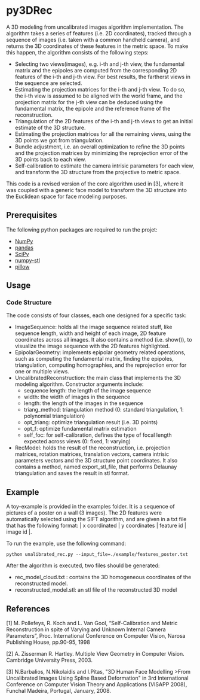 # py3DRec
A 3D modeling from uncalibrated images algorithm implementation. The algorithm takes a series of features (i.e. 2D coordinates), tracked through a sequence of images (i.e. taken with a common handheld camera), and returns the 3D coordinates of these features in the metric space. To make this happen, the algorithm consists of the following steps: 
* Selecting two views(images), e.g. i-th and j-th view, the fundamental matrix and the epipoles are computed from the corresponding 2D features of the i-th and j-th view. For best results, the fartherst views in the sequence are selected.
* Estimating the projection matrices for the i-th and j-th view. To do so, the i-th view is assumed to be aligned with the world frame, and the projection matrix for the j-th view can be deduced using the fundamental matrix, the epipole and the reference frame of the reconstruction.
* Triangulation of the 2D features of the i-th and j-th views to get an initial estimate of the 3D structure. 
* Estimating the projection matrices for all the remaining views, using the 3D points we got from triangulation.
* Bundle adjustment, i.e. an overall optimization to refine the 3D points and the projection matrices by minimizing the reprojection error of the 3D points back to each view. 
* Self-calibration to estimate the camera intrisic parameters for each view, and transform the 3D structure from the projective to metric space. 

This code is a revised version of the core algorithm used in [3], where it was coupled with a generic face model to transform the 3D structure into the Euclidean space for face modeling purposes.


## Prerequisites 
The following python packages are required to run the projet: 
* [NumPy](http://www.numpy.org)
* [pandas](http://pandas.pydata.org) 
* [SciPy](https://www.scipy.org) 
* [numpy-stl](https://pypi.python.org/pypi/numpy-stl)
* [pillow](https://pillow.readthedocs.io/en/4.3.x/)


## Usage 
### Code Structure 

The code consists of four classes, each one designed for a specific task: 
* ImageSequence: holds all the image sequence related stuff, like sequence length, width and height of each image, 2D feature coordinates across all images. It also contains a method (i.e. show()), to visualize the image sequence with the 2D features highlighted. 
* EpipolarGeometry: implements epipolar geometry related operations, such as computing the fundamental matrix, finding the epipoles, triangulation, computing homographies, and the reprojection error for one or multiple views.
* UncalibratedReconstruction: the main class that implements the 3D modeling algorithm. Constructor arguments include: 
  * sequence length: the length of the image sequence
  * width: the width of images in the sequence
  * length: the length of the images in the sequence
  * triang_method: triangulation method (0: standard triangulation, 1: polynomial triangulation)
  * opt_triang: optimize triangulation result (i.e. 3D points)
  * opt_f: optimize fundamental matrix estimation
  * self_foc: for self-calibration, defines the type of focal length expected across views (0: fixed, 1: varying)
* RecModel: holds the result of the reconstruction, i.e. projection matrices, rotation matrices, translation vectors, camera intrisic parameters vectors and the 3D structure point coordinates. It also contains a method, named export_stl_file, that performs Delaunay triangulation and saves the result in stl format. 

## Example
A toy-example is provided in the examples folder. It is a sequence of pictures of a poster on a wall (3 images). The 2D features were automatically selected using the SIFT algorithm, and are given in a txt file that has the following format: 
| x coordinated | y coordinates | feature id  | image id |.

To run the example, use the following command: 
```
python unalibrated_rec.py --input_file=./example/features_poster.txt
```
After the algorithm is executed, two files should be generated: 
* rec_model_cloud.txt : contains the 3D homogeneous coordinates of the reconstructed model.
* reconstructed_model.stl: an stl file of the reconstructed 3D model


## References
[1]   M. Pollefeys, R. Koch and L. Van Gool, “Self-Calibration and Metric Reconstruction in spite of Varying and Unknown Internal Camera Parameters”, Proc. International Conference on Computer Vision, Narosa Publishing House, pp.90-95, 1998

[2]   A. Zisserman R. Hartley. Multiple View Geometry in Computer Vision. Cambridge University Press, 2003.

[3]   N.Barbalios, N.Nikolaidis and I.Pitas, "3D Human Face Modelling >From Uncalibrated Images Using Spline Based Deformation" in 3rd International Conference on Computer Vision Theory and Applications (VISAPP 2008), Funchal Madeira, Portugal, January, 2008.
